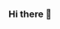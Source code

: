 ### Hi there 👋

<!--
**inkstar/inkstar** is a ✨ _special_ ✨ repository because its `README.md` (this file) appears on your GitHub profile.

Here are some ideas to get you started:

- 🔭 I’m currently living in ShenZhen
- 🌱 I’m currently learning data analytics.
- 👯 I’m looking to collaborate on coding,badminton
- 🤔 I’m looking for help with coding
- 💬 Ask me about what you can think about
- 📫 How to reach me: inkstar2017@gmail.com
- 😄 Pronouns: Conan
- ⚡ Fun fact: nothing
-->
